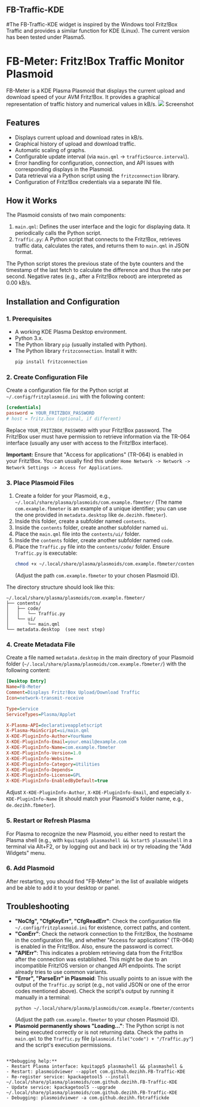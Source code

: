 ## FB-Traffic-KDE
 #The FB-Traffic-KDE widget is inspired by the Windows tool Fritz!Box Traffic and provides a similar function for KDE (Linux). The current version has been tested under Plasma5.

 # FB-Meter: Fritz!Box Traffic Monitor Plasmoid

FB-Meter is a KDE Plasma Plasmoid that displays the current upload and download speed of your AVM Fritz!Box. It provides a graphical representation of traffic history and numerical values in kB/s.
![](mages/FB-Traffic-KDE.jpg) Screenshot

## Features

*   Displays current upload and download rates in kB/s.
*   Graphical history of upload and download traffic.
*   Automatic scaling of graphs.
*   Configurable update interval (via `main.qml` -> `trafficSource.interval`).
*   Error handling for configuration, connection, and API issues with corresponding displays in the Plasmoid.
*   Data retrieval via a Python script using the `fritzconnection` library.
*   Configuration of Fritz!Box credentials via a separate INI file.

## How it Works

The Plasmoid consists of two main components:

1.  `main.qml`: Defines the user interface and the logic for displaying data. It periodically calls the Python script.
2.  `Traffic.py`: A Python script that connects to the Fritz!Box, retrieves traffic data, calculates the rates, and returns them to `main.qml` in JSON format.

The Python script stores the previous state of the byte counters and the timestamp of the last fetch to calculate the difference and thus the rate per second. Negative rates (e.g., after a Fritz!Box reboot) are interpreted as 0.00 kB/s.

## Installation and Configuration

### 1. Prerequisites

*   A working KDE Plasma Desktop environment.
*   Python 3.x.
*   The Python library `pip` (usually installed with Python).
*   The Python library `fritzconnection`. Install it with:
    ```bash
    pip install fritzconnection
    ```

### 2. Create Configuration File

Create a configuration file for the Python script at `~/.config/fritzplasmoid.ini` with the following content:

```ini
[credentials]
password = YOUR_FRITZBOX_PASSWORD
# host = fritz.box (optional, if different)
```

Replace `YOUR_FRITZBOX_PASSWORD` with your Fritz!Box password. The Fritz!Box user must have permission to retrieve information via the TR-064 interface (usually any user with access to the Fritz!Box interface).

**Important:** Ensure that "Access for applications" (TR-064) is enabled in your Fritz!Box. You can usually find this under `Home Network -> Network -> Network Settings -> Access for Applications`.

### 3. Place Plasmoid Files

1.  Create a folder for your Plasmoid, e.g., `~/.local/share/plasma/plasmoids/com.example.fbmeter/`
    (The name `com.example.fbmeter` is an example of a unique identifier; you can use the one provided in `metadata.desktop` like `de.dezihh.fbmeter`).
2.  Inside this folder, create a subfolder named `contents`.
3.  Inside the `contents` folder, create another subfolder named `ui`.
4.  Place the `main.qml` file into the `contents/ui/` folder.
5.  Inside the `contents` folder, create another subfolder named `code`.
6.  Place the `Traffic.py` file into the `contents/code/` folder. Ensure `Traffic.py` is executable:
    ```bash
    chmod +x ~/.local/share/plasma/plasmoids/com.example.fbmeter/contents/code/Traffic.py
    ```
    (Adjust the path `com.example.fbmeter` to your chosen Plasmoid ID).

The directory structure should look like this:

```
~/.local/share/plasma/plasmoids/com.example.fbmeter/
├── contents/
│   ├── code/
│   │   └── Traffic.py
│   └── ui/
│       └── main.qml
└── metadata.desktop  (see next step)
```

### 4. Create Metadata File

Create a file named `metadata.desktop` in the main directory of your Plasmoid folder (`~/.local/share/plasma/plasmoids/com.example.fbmeter/`) with the following content:

```ini
[Desktop Entry]
Name=FB-Meter
Comment=Displays Fritz!Box Upload/Download Traffic
Icon=network-transmit-receive

Type=Service
ServiceTypes=Plasma/Applet

X-Plasma-API=declarativeappletscript
X-Plasma-MainScript=ui/main.qml
X-KDE-PluginInfo-Author=YourName
X-KDE-PluginInfo-Email=your.email@example.com
X-KDE-PluginInfo-Name=com.example.fbmeter 
X-KDE-PluginInfo-Version=1.0
X-KDE-PluginInfo-Website=
X-KDE-PluginInfo-Category=Utilities
X-KDE-PluginInfo-Depends=
X-KDE-PluginInfo-License=GPL
X-KDE-PluginInfo-EnabledByDefault=true
```
Adjust `X-KDE-PluginInfo-Author`, `X-KDE-PluginInfo-Email`, and especially `X-KDE-PluginInfo-Name` (it should match your Plasmoid's folder name, e.g., `de.dezihh.fbmeter`).

### 5. Restart or Refresh Plasma

For Plasma to recognize the new Plasmoid, you either need to restart the Plasma shell (e.g., with `kquitapp5 plasmashell && kstart5 plasmashell` in a terminal via Alt+F2, or by logging out and back in) or try reloading the "Add Widgets" menu.

### 6. Add Plasmoid

After restarting, you should find "FB-Meter" in the list of available widgets and be able to add it to your desktop or panel.

## Troubleshooting

*   **"NoCfg", "CfgKeyErr", "CfgReadErr"**: Check the configuration file `~/.config/fritzplasmoid.ini` for existence, correct paths, and content.
*   **"ConErr"**: Check the network connection to the Fritz!Box, the hostname in the configuration file, and whether "Access for applications" (TR-064) is enabled in the Fritz!Box. Also, ensure the password is correct.
*   **"APIErr"**: This indicates a problem retrieving data from the Fritz!Box after the connection was established. This might be due to an incompatible Fritz!OS version or changed API endpoints. The script already tries to use common variants.
*   **"Error", "ParseErr" in Plasmoid**: This usually points to an issue with the output of the `Traffic.py` script (e.g., not valid JSON or one of the error codes mentioned above). Check the script's output by running it manually in a terminal:
    ```bash
    python ~/.local/share/plasma/plasmoids/com.example.fbmeter/contents/code/Traffic.py
    ```
    (Adjust the path `com.example.fbmeter` to your chosen Plasmoid ID).
*   **Plasmoid permanently shows "Loading..."**: The Python script is not being executed correctly or is not returning data. Check the paths in `main.qml` to the `Traffic.py` file (`plasmoid.file("code") + "/Traffic.py"`) and the script's execution permissions.

```

**Debugging help:**
- Restart Plasma interface: kquitapp5 plasmashell && plasmashell &
- Restart: plasmoidviewer --applet com.github.dezihh.FB-Traffic-KDE
- Re-register service: kpackagetool5 --install ~/.local/share/plasma/plasmoids/com.github.dezihh.FB-Traffic-KDE
- Update service: kpackagetool5 --upgrade ~/.local/share/plasma/plasmoids/com.github.dezihh.FB-Traffic-KDE
- Debugging: plasmoidviewer -a com.github.dezihh.fbtraffickde

